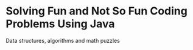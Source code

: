 # Solving Fun and Not So Fun Coding Problems Using Java

Data structures, algorithms and math puzzles
